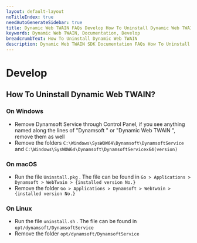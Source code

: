 ```yaml
---
layout: default-layout
noTitleIndex: true
needAutoGenerateSidebar: true
title: Dynamic Web TWAIN FAQs Develop How To Uninstall Dynamic Web TWAIN
keywords: Dynamic Web TWAIN, Documentation, Develop
breadcrumbText: How To Uninstall Dynamic Web TWAIN
description: Dynamic Web TWAIN SDK Documentation FAQs How To Uninstall Dynamic Web TWAIN
---
```


# Develop

## How To Uninstall Dynamic Web TWAIN? 

### On Windows

* Remove Dynamsoft Service through Control Panel, if you see anything named along the lines of "Dynamsoft " or "Dynamic Web TWAIN ", remove them as well
* Remove the folders `C:\Windows\SysWOW64\Dynamsoft\DynamsoftService` and `C:\Windows\SysWOW64\Dynamsoft\DynamsoftServicex64(version)`

### On macOS

* Run the file `Uninstall.pkg` . The file can be found in `Go > Applications > Dynamsoft > WebTwain > {installed version No.}`
* Remove the folder `Go > Applications > Dynamsoft > WebTwain > {installed version No.}`

### On Linux

* Run the file `uninstall.sh` . The file can be found in `opt/dynamsoft/DynamsoftService`
* Remove the folder `opt/dynamsoft/DynamsoftService`